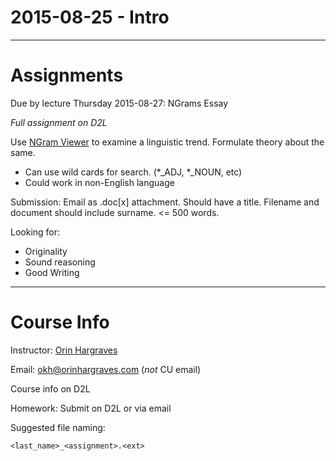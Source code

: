 2015-08-25 - Intro
==================

--------------------------------------------------------------------------------

# Assignments

Due by lecture Thursday 2015-08-27: NGrams Essay

*Full assignment on D2L*

Use [NGram Viewer](http://books.google.com/ngrams) to examine a linguistic trend.
Formulate theory about the same.

- Can use wild cards for search. (\*\_ADJ, \*\_NOUN, etc)
- Could work in non-English language

Submission: Email as .doc[x] attachment. Should have a title. Filename and
document should include surname. <= 500 words.

Looking for:

- Originality
- Sound reasoning
- Good Writing

--------------------------------------------------------------------------------

# Course Info

Instructor: [Orin Hargraves](www.orinhargraves.com)

Email:  okh@orinhargraves.com (*not* CU email)

Course info on D2L

Homework: Submit on D2L or via email

Suggested file naming: 

    <last_name>_<assignment>.<ext>
